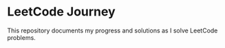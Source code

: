 # LeetCode Journey  

This repository documents my progress and solutions as I solve LeetCode problems. 
